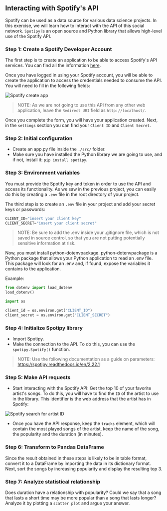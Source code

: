 ## Interacting with Spotify's API

Spotify can be used as a data source for various data science projects. In this exercise, we will learn how to interact with the API of this social network. `Spotipy` is an open source and Python library that allows high-level use of the Spotify API.

### Step 1: Create a Spotify Developer Account
The first step is to create an application to be able to access Spotify's API services. You can find all the information [here](https://developer.spotify.com/documentation/web-api).

Once you have logged in using your Spotify account, you will be able to create the application to access the credentials needed to consume the API. You will need to fill in the following fields:

![Spotify create app](https://github.com/4GeeksAcademy/interacting-with-the-twitter-api-project-tutorial/blob/main/assets/spotify_1.PNG?raw=true)

> NOTE: As we are not going to use this API from any other web application, leave the `Redirect URI` field as `http://localhost/`.

Once you complete the form, you will have your application created. Next, in the `settings` section you can find your `Client ID` and `Client Secret`.

### Step 2: Initial configuration

- Create an app.py file inside the `./src/` folder.
- Make sure you have installed the Python library we are going to use, and if not, install it: `pip install spotipy`.

### Step 3: Environment variables

You must provide the Spotify key and token in order to use the API and access its functionality. As we saw in the previous project, you can easily do this by creating a `.env` file in the root directory of your project.

The third step is to create an `.env` file in your project and add your secret keys or passwords:

```py
CLIENT_ID="insert your client key"
CLIENT_SECRET="insert your client secret"
```

> NOTE: Be sure to add the .env inside your .gitignore file, which is not saved in source control, so that you are not putting potentially sensitive information at risk.

Now, you must install python-dotenvpackage. python-dotenvpackage is a Python package that allows your Python application to read an .env file. This package will look for an .env and, if found, expose the variables it contains to the application.

Example:

```py
from dotenv import load_dotenv
load_dotenv()

import os

client_id = os.environ.get("CLIENT_ID")
client_secret = os.environ.get("CLIENT_SECRET")
```

### Step 4: Initialize Spotipy library

- Import Spotipy.
- Make the connection to the API. To do this, you can use the `spotipy.Spotify()` function.

> NOTE: Use the following documentation as a guide on parameters: https://spotipy.readthedocs.io/en/2.22.1

### Step 5: Make API requests

- Start interacting with the Spotify API: Get the top 10 of your favorite artist's songs. To do this, you will have to find the `ID` of the artist to use in the library. This identifier is the web address that the artist has in Spotify:

![Spotify search for artist ID](https://github.com/4GeeksAcademy/interacting-with-the-twitter-api-project-tutorial/blob/main/assets/spotify_2.png?raw=true)

- Once you have the API response, keep the `tracks` element, which will contain the most played songs of the artist, keep the name of the song, the popularity and the duration (in minutes).

### Step 6: Transform to Pandas DataFrame

Since the result obtained in these steps is likely to be in table format, convert it to a DataFrame by importing the data in its dictionary format. Next, sort the songs by increasing popularity and display the resulting top 3.

### Step 7: Analyze statistical relationship

Does duration have a relationship with popularity? Could we say that a song that lasts a short time may be more popular than a song that lasts longer? Analyze it by plotting a `scatter plot` and argue your answer.